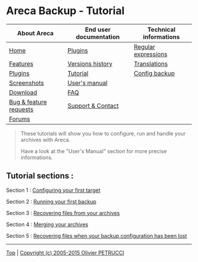 # Areca Backup - Tutorial

| About Areca                   | End user documentation            | Technical informations                        |
|-------------------------------|-----------------------------------|-----------------------------------------------|
| [Home](README.md)             | [Plugins](plugin_list.md)         | [Regular expressions](regex.md)               |
| [Features](features.md)       | [Versions history](history.md)    | [Translations](documentation.md#translations) |
| [Plugins](plugin_list.md)     | [Tutorial](tutorial.md)           | [Config backup](config_backup.md)             |
| [Screenshots](screenshots.md) | [User's manual](documentation.md) |                                               |
| [Download]                    | [FAQ](faq.md)                     |                                               |
| [Bug & feature requests]      | [Support & Contact](support.md)   |                                               |
| [Forums]                      |                                   |                                               |

[Download]: https://sourceforge.net/projects/areca/files/areca-stable/
[Bug & feature requests]: https://sourceforge.net/p/areca/_list/tickets?source=navbar
[Forums]: https://sourceforge.net/projects/areca/forums


> These tutorials will show you how to configure, run and handle your archives with Areca.
>
> Have a look at the "User's Manual" section for more precise informations.


## Tutorial sections :

Section 1 : [Configuring your first target](./tutorial1.md)

Section 2 : [Running your first backup](./tutorial2.md)

Section 3 : [Recovering files from your archives](./tutorial3.md)

Section 4 : [Merging your archives](./tutorial4.md)

Section 5 : [Recovering files when your backup configuration has been lost](./tutorial5.md)


---

[Top] | [Copyright (c) 2005-2015 Olivier PETRUCCI]

[Top]: #areca-backup---tutorial "Go to top of the document"
[Copyright (c) 2005-2015 Olivier PETRUCCI]: https://areca-backup.org/tutorial.php "Visit the original resource"